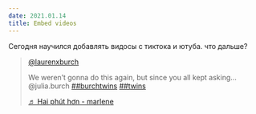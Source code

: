 ```yaml
---
date: 2021.01.14
title: Embed videos
---
```

Сегодня научился добавлять видосы с тиктока и ютуба. что дальше?

<blockquote class="tiktok-embed" cite="https://www.tiktok.com/@laurenxburch/video/6912885570171571461" data-video-id="6912885570171571461" style="max-width: 605px;min-width: 325px;" > <section> <a target="_blank" title="@laurenxburch" href="https://www.tiktok.com/@laurenxburch">@laurenxburch</a> <p>We weren’t gonna do this again, but since you all kept asking... @julia.burch  <a title="burchtwins" target="_blank" href="https://www.tiktok.com/tag/burchtwins">##burchtwins</a> <a title="twins" target="_blank" href="https://www.tiktok.com/tag/twins">##twins</a></p> <a target="_blank" title="♬ Hai phút hơn - marlene" href="https://www.tiktok.com/music/Hai-phút-hơn-6896285439846910721">♬ Hai phút hơn - marlene</a> </section> </blockquote> <script async src="https://www.tiktok.com/embed.js"></script>
